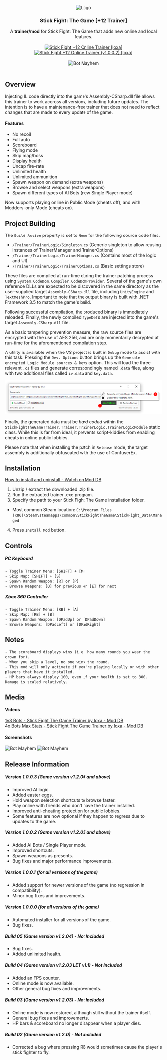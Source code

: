 <div align="center">
    <img src="https://cdn2.steamgriddb.com/file/sgdb-cdn/logo_thumb/a667f4e7b0c8a3babe331569d3eac6bd.png" width="256" alt="Logo"> 
    <br>
    <h3>Stick Fight: The Game [+12 Trainer]</h1>
    A <b>trainer/mod</b> for Stick Fight: The Game that adds new online and local features.
</div>


<div align="center">    
    <br> 
    <a href="https://www.moddb.com/mods/stick-fight-online-trainer-loxa" title="View Stick Fight +12 Online Trainer [loxa] on Mod DB" target="_blank"><img src="https://button.moddb.com/popularity/medium/mods/35572.png" alt="Stick Fight +12 Online Trainer [loxa]" /></a>    <a href="https://www.moddb.com/mods/stick-fight-online-trainer-loxa/downloads/stick-fight-online-trainer-loxa" title="Download Stick Fight +12 Online Trainer (v1.0.0.2) [loxa] - Mod DB" target="_blank"><img src="https://button.moddb.com/download/medium/132847.png" alt="Stick Fight +12 Online Trainer (v1.0.0.2) [loxa]" /></a>
    <br> 
    <br> 
<img src="https://media.moddb.com/images/mods/1/36/35572/Bot_Mayhem_2.png" alt="Bot Mayhem">
</div>

<br>

## Overview

Injecting IL code directly into the game's Assembly-CSharp.dll file allows this trainer to work accross all versions, including future updates. The intention is to have a maintenance-free trainer that does not need to reflect changes that are made to every update of the game. 

#### Features

- No recoil
- Full auto
- Scoreboard
- Flying mode
- Skip map/boss
- Display health
- Uncap fire-rate
- Unlimited health
- Unlimited ammunition
- Spawn weapon on demand (extra weapons)
- Browse and select weapons (extra weapons)
- Spawn different types of AI Bots (new Single Player mode)

Now supports playing online in Public Mode (cheats off), and with Modders-only Mode (cheats on).

## Project Building

The `Build Action` property is set to `None` for the following source code files.

- `/Trainer/TrainerLogic/Singleton.cs` (Generic singleton to allow reusing instances of TrainerManager and TrainerOptions)
- `/Trainer/TrainerLogic/TrainerManager.cs` (Contains most of the logic and UI)
- `/Trainer/TrainerLogic/TrainerOptions.cs` (Basic settings store)

These files are compiled at run-time during the trainer patching process using `System.CodeDom.Compiler.CodeDomProvider`. Several of the game's own reference DLLs are expected to be discovered in the 
same directory as the user-supplied target `Assembly-CSharp.dll` file, including `UnityEngine` and `TextMeshPro`. Important to note that the output binary is built with .NET Framework 3.5 to match the game's build.

Following successful compilation, the produced binary is immediately reloaded. Finally, the newly compiled `TypeDef`s are injected into the game's target `Assembly-CSharp.dll` file.

As a basic tampering prevention measure, the raw source files are encrypted with the use of AES 256, and are only momentarily decrypted at run-time for the aforementioned compilation step. 

A utility is available when the VS project is built in `Debug` mode to assist with this task. Pressing the `Dev. Options` button brings up the `Generate encrypted Logic Module sources & keys` option. 
This will load the three relevant `.cs` files and generate correspondingly named `.data` files, along with two additional files called `iv.data` and `key.data`.

![Dev. Options](Reference/Media/sf-trainer-dev-options.png "Dev. Options")

Finally, the generated data must be *hard coded* within the `StickFightTheGameTrainer.Trainer.TrainerLogic.TrainerLogicModule` static class. While this is far from ideal,
it prevents script-kiddies from enabling cheats in online public lobbies.

Please note that when installing the patch in `Release` mode, the target assembly is additionally obfuscated with the use of ConfuserEx.

## Installation

<a href="https://www.moddb.com/mods/stick-fight-online-trainer-loxa/videos/how-to-install-and-uninstall-stick-fight-the-game-trainer-by-loxa">How to install and uninstall - Watch on Mod DB</a>

1) Unzip / extract the downloaded .zip file.
2) Run the extracted trainer .exe program.
3) Specify the path to your Stick Fight The Game installation folder.
- Most common Steam location: `C:\Program Files (x86)\Steam\steamapps\common\StickFightTheGame\StickFight_Data\Managed`
4) Press `Install Mod` button.

## Controls
##### PC Keyboard

    - Toggle Trainer Menu: [SHIFT] + [M]
    - Skip Map: [SHIFT] + [S]
    - Spawn Random Weapon: [R] or [P]
    - Browse Weapons: [Q] for previous or [E] for next

##### Xbox 360 Controller

    - Toggle Trainer Menu: [RB] + [A]
    - Skip Map: [RB] + [B]
    - Spawn Random Weapon: [DPadUp] or [DPadDown]
    - Browse Weapons: [DPadLeft] or [DPadRight]

## Notes

    - The scoreboard displays wins (i.e. how many rounds you wear the crown for).
    - When you skip a level, no one wins the round.
    - This mod will only activate if you're playing locally or with other players that have it installed.
    - HP bars always display 100, even if your health is set to 300. Damage is scaled relatively.

## Media

#### Videos
<a href="https://www.moddb.com/mods/stick-fight-online-trainer-loxa/videos/1v3-bots-stick-fight-the-game-trainer-by-loxa">1v3 Bots - Stick Fight The Game Trainer by loxa - Mod DB</a>
<br>
<a href="https://www.moddb.com/mods/stick-fight-online-trainer-loxa/videos/4x-bots-max-stats-stick-fight-the-game-trainer-by-loxa">4x Bots Max Stats - Stick Fight The Game Trainer by loxa - Mod DB</a>

#### Screenshots
<img src="https://media.moddb.com/cache/images/mods/1/36/35572/thumb_620x2000/Trainer_Menu.png" alt="Bot Mayhem">
<img src="https://media.moddb.com/images/mods/1/36/35572/Bot_Mayhem.png" alt="Bot Mayhem">
<br>

## Release Information

##### Version 1.0.0.3 (Game version v1.2.05 and above)
- Improved AI logic.
- Added easter eggs.
- Hold weapon selection shortcuts to browse faster.
- Play online with friends who don't have the trainer installed.
- Improved anti-cheating protection for public lobbies.
- Some features are now optional if they happen to regress due to updates to the game.

##### Version 1.0.0.2 (Game version v1.2.05 and above)
- Added AI Bots / Single Player mode.
- Improved shortcuts.
- Spawn weapons as presents.
- Bug fixes and major performance improvements.

##### Version 1.0.0.1 (for all versions of the game)
- Added support for newer versions of the game (no regression in compatibility).
- Minor bug fixes and improvements.

##### Version 1.0.0.0 (for all versions of the game)
- Automated installer for all versions of the game.
- Bug fixes.

##### Build 05 (Game version v1.2.04) - *Not Included*
- Bug fixes.
- Added unlimited health.

##### Build 04 (Game version v1.2.03 LET v1.1) - *Not Included*
- Added an FPS counter.
- Online mode is now available.
- Other general bug fixes and improvements.

##### Build 03 (Game version v1.2.03) - *Not Included*
- Online mode is now restored, although still without the trainer itself.
- General bug fixes and improvements.
- HP bars & scoreboard no longer disappear when a player dies.

##### Build 02 (Game version v1.2.0) - *Not Included*
- Corrected a bug where pressing RB would sometimes cause the player's stick fighter to fly.
